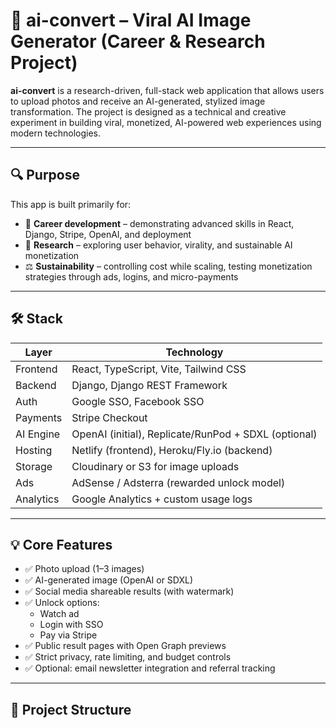 # 🧠 ai-convert – Viral AI Image Generator (Career & Research Project)

**ai-convert** is a research-driven, full-stack web application that allows users to upload photos and receive an AI-generated, stylized image transformation. The project is designed as a technical and creative experiment in building viral, monetized, AI-powered web experiences using modern technologies.

---

## 🔍 Purpose

This app is built primarily for:

- 🎯 **Career development** – demonstrating advanced skills in React, Django, Stripe, OpenAI, and deployment
- 🧪 **Research** – exploring user behavior, virality, and sustainable AI monetization
- ⚖️ **Sustainability** – controlling cost while scaling, testing monetization strategies through ads, logins, and micro-payments

---

## 🛠️ Stack

| Layer       | Technology                                  |
|------------|----------------------------------------------|
| Frontend    | React, TypeScript, Vite, Tailwind CSS        |
| Backend     | Django, Django REST Framework                |
| Auth        | Google SSO, Facebook SSO                     |
| Payments    | Stripe Checkout                              |
| AI Engine   | OpenAI (initial), Replicate/RunPod + SDXL (optional) |
| Hosting     | Netlify (frontend), Heroku/Fly.io (backend)  |
| Storage     | Cloudinary or S3 for image uploads           |
| Ads         | AdSense / Adsterra (rewarded unlock model)   |
| Analytics   | Google Analytics + custom usage logs         |

---

## 💡 Core Features

- ✅ Photo upload (1–3 images)
- ✅ AI-generated image (OpenAI or SDXL)
- ✅ Social media shareable results (with watermark)
- ✅ Unlock options:
  - Watch ad
  - Login with SSO
  - Pay via Stripe
- ✅ Public result pages with Open Graph previews
- ✅ Strict privacy, rate limiting, and budget controls
- ✅ Optional: email newsletter integration and referral tracking

---

## 🧱 Project Structure

